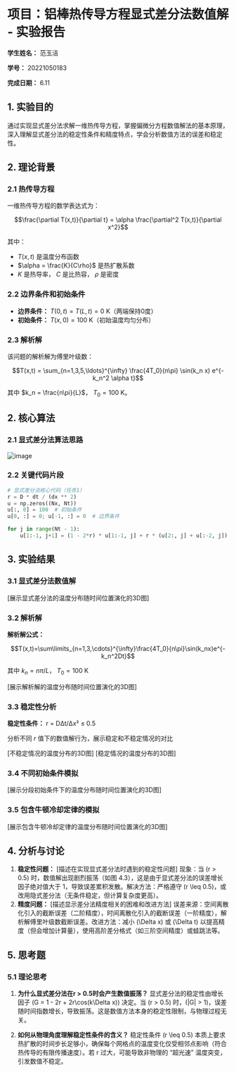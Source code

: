 # 项目：铝棒热传导方程显式差分法数值解 - 实验报告

**学生姓名：** 范玉洁

**学号：** 20221050183

**完成日期：** 6.11
## 1. 实验目的

通过实现显式差分法求解一维热传导方程，掌握偏微分方程数值解法的基本原理，深入理解显式差分法的稳定性条件和精度特点，学会分析数值方法的误差和稳定性。

## 2. 理论背景

### 2.1 热传导方程

一维热传导方程的数学表达式为：

$$\frac{\partial T(x,t)}{\partial t} = \alpha \frac{\partial^2 T(x,t)}{\partial x^2}$$

其中：
- $T(x,t)$ 是温度分布函数
- $\alpha = \frac{K}{C\rho}$ 是热扩散系数
- $K$ 是热导率， $C$ 是比热容， $\rho$ 是密度

### 2.2 边界条件和初始条件

- **边界条件：** $T(0,t) = T(L,t) = 0$ K（两端保持0度）
- **初始条件：** $T(x,0) = 100$ K（初始温度均匀分布）

### 2.3 解析解

该问题的解析解为傅里叶级数：

$$T(x,t) = \sum_{n=1,3,5,\ldots}^{\infty} \frac{4T_0}{n\pi} \sin(k_n x) e^{-k_n^2 \alpha t}$$

其中 $k_n = \frac{n\pi}{L}$， $T_0 = 100$ K。

## 2. 核心算法

### 2.1 显式差分法算法思路
![image](https://github.com/user-attachments/assets/5fc261b4-90f7-4fe2-b253-6a6e9271b692)


### 2.2 关键代码片段
```python
# 显式差分法核心代码（任务1）  
r = D * dt / (dx ** 2)  
u = np.zeros((Nx, Nt))  
u[:, 0] = 100  # 初始条件  
u[0, :] = 0; u[-1, :] = 0  # 边界条件  

for j in range(Nt - 1):  
    u[1:-1, j+1] = (1 - 2*r) * u[1:-1, j] + r * (u[2:, j] + u[:-2, j])  # 向量化更新中间点  
```

## 3. 实验结果

### 3.1 显式差分法数值解

[展示显式差分法的温度分布随时间位置演化的3D图]

### 3.2 解析解
**解析解公式：**

$$T(x,t)=\sum\limits_{n=1,3,\cdots}^{\infty}\frac{4T_0}{n\pi}\sin(k_nx)e^{-k_n^2Dt}$$

其中 $k_n = n\pi/L$， $T_0=100$ K

[展示解析解的温度分布随时间位置演化的3D图]

### 3.3 稳定性分析

**稳定性条件：** r = DΔt/Δx² ≤ 0.5

分析不同 $r$ 值下的数值解行为，展示稳定和不稳定情况的对比

[不稳定情况的温度分布的3D图]
[稳定情况的温度分布的3D图]

### 3.4 不同初始条件模拟

[展示分段初始条件下的温度分布随时间位置演化的3D图]

### 3.5 包含牛顿冷却定律的模拟
[展示包含牛顿冷却定律的温度分布随时间位置演化的3D图]

## 4. 分析与讨论

1. **稳定性问题：** [描述在实现显式差分法时遇到的稳定性问题]
   现象：当 \(r > 0.5\) 时，数值解出现剧烈振荡（如图 4.3），这是由于显式差分法的误差增长因子绝对值大于 1，导致误差累积发散。解决方法：严格遵守 \(r \leq 0.5\)，或改用隐式差分法（无条件稳定，但计算复杂度更高）。
3. **精度问题：** [描述显示差分法精度相关的困难和改进方法]
   误差来源：空间离散化引入的截断误差（二阶精度），时间离散化引入的截断误差（一阶精度），解析解傅里叶级数截断误差。改进方法：减小 \(\Delta x\) 或 \(\Delta t\) 以提高精度（但会增加计算量），使用高阶差分格式（如三阶空间精度）或蛙跳法等。

## 5. 思考题

### 5.1 理论思考

1. **为什么显式差分法在r > 0.5时会产生数值振荡？**
  显式差分法的稳定性由增长因子 \(G = 1 - 2r + 2r\cos(k\Delta x)\) 决定。当 \(r > 0.5\) 时，\(|G| > 1\)，误差随时间指数增长，导致振荡。这是数值方法本身的稳定性限制，与物理过程无关。

2. **如何从物理角度理解稳定性条件的含义？**
   稳定性条件 \(r \leq 0.5\) 本质上要求热扩散的时间步长足够小，确保每个网格点的温度变化仅受相邻点影响（符合热传导的有限传播速度）。若 r 过大，可能导致非物理的 “超光速” 温度突变，引发数值不稳定。
